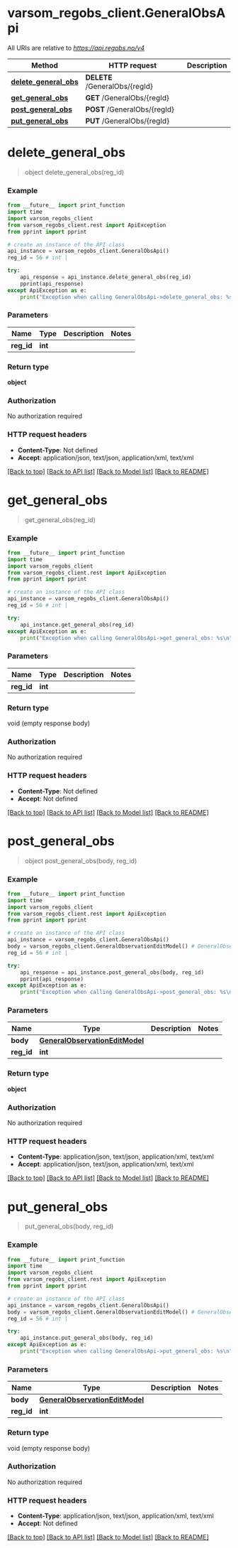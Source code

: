 # varsom_regobs_client.GeneralObsApi

All URIs are relative to *https://api.regobs.no/v4*

Method | HTTP request | Description
------------- | ------------- | -------------
[**delete_general_obs**](GeneralObsApi.md#delete_general_obs) | **DELETE** /GeneralObs/{regId} | 
[**get_general_obs**](GeneralObsApi.md#get_general_obs) | **GET** /GeneralObs/{regId} | 
[**post_general_obs**](GeneralObsApi.md#post_general_obs) | **POST** /GeneralObs/{regId} | 
[**put_general_obs**](GeneralObsApi.md#put_general_obs) | **PUT** /GeneralObs/{regId} | 

# **delete_general_obs**
> object delete_general_obs(reg_id)



### Example
```python
from __future__ import print_function
import time
import varsom_regobs_client
from varsom_regobs_client.rest import ApiException
from pprint import pprint

# create an instance of the API class
api_instance = varsom_regobs_client.GeneralObsApi()
reg_id = 56 # int | 

try:
    api_response = api_instance.delete_general_obs(reg_id)
    pprint(api_response)
except ApiException as e:
    print("Exception when calling GeneralObsApi->delete_general_obs: %s\n" % e)
```

### Parameters

Name | Type | Description  | Notes
------------- | ------------- | ------------- | -------------
 **reg_id** | **int**|  | 

### Return type

**object**

### Authorization

No authorization required

### HTTP request headers

 - **Content-Type**: Not defined
 - **Accept**: application/json, text/json, application/xml, text/xml

[[Back to top]](#) [[Back to API list]](../README.md#documentation-for-api-endpoints) [[Back to Model list]](../README.md#documentation-for-models) [[Back to README]](../README.md)

# **get_general_obs**
> get_general_obs(reg_id)



### Example
```python
from __future__ import print_function
import time
import varsom_regobs_client
from varsom_regobs_client.rest import ApiException
from pprint import pprint

# create an instance of the API class
api_instance = varsom_regobs_client.GeneralObsApi()
reg_id = 56 # int | 

try:
    api_instance.get_general_obs(reg_id)
except ApiException as e:
    print("Exception when calling GeneralObsApi->get_general_obs: %s\n" % e)
```

### Parameters

Name | Type | Description  | Notes
------------- | ------------- | ------------- | -------------
 **reg_id** | **int**|  | 

### Return type

void (empty response body)

### Authorization

No authorization required

### HTTP request headers

 - **Content-Type**: Not defined
 - **Accept**: Not defined

[[Back to top]](#) [[Back to API list]](../README.md#documentation-for-api-endpoints) [[Back to Model list]](../README.md#documentation-for-models) [[Back to README]](../README.md)

# **post_general_obs**
> object post_general_obs(body, reg_id)



### Example
```python
from __future__ import print_function
import time
import varsom_regobs_client
from varsom_regobs_client.rest import ApiException
from pprint import pprint

# create an instance of the API class
api_instance = varsom_regobs_client.GeneralObsApi()
body = varsom_regobs_client.GeneralObservationEditModel() # GeneralObservationEditModel | 
reg_id = 56 # int | 

try:
    api_response = api_instance.post_general_obs(body, reg_id)
    pprint(api_response)
except ApiException as e:
    print("Exception when calling GeneralObsApi->post_general_obs: %s\n" % e)
```

### Parameters

Name | Type | Description  | Notes
------------- | ------------- | ------------- | -------------
 **body** | [**GeneralObservationEditModel**](GeneralObservationEditModel.md)|  | 
 **reg_id** | **int**|  | 

### Return type

**object**

### Authorization

No authorization required

### HTTP request headers

 - **Content-Type**: application/json, text/json, application/xml, text/xml
 - **Accept**: application/json, text/json, application/xml, text/xml

[[Back to top]](#) [[Back to API list]](../README.md#documentation-for-api-endpoints) [[Back to Model list]](../README.md#documentation-for-models) [[Back to README]](../README.md)

# **put_general_obs**
> put_general_obs(body, reg_id)



### Example
```python
from __future__ import print_function
import time
import varsom_regobs_client
from varsom_regobs_client.rest import ApiException
from pprint import pprint

# create an instance of the API class
api_instance = varsom_regobs_client.GeneralObsApi()
body = varsom_regobs_client.GeneralObservationEditModel() # GeneralObservationEditModel | 
reg_id = 56 # int | 

try:
    api_instance.put_general_obs(body, reg_id)
except ApiException as e:
    print("Exception when calling GeneralObsApi->put_general_obs: %s\n" % e)
```

### Parameters

Name | Type | Description  | Notes
------------- | ------------- | ------------- | -------------
 **body** | [**GeneralObservationEditModel**](GeneralObservationEditModel.md)|  | 
 **reg_id** | **int**|  | 

### Return type

void (empty response body)

### Authorization

No authorization required

### HTTP request headers

 - **Content-Type**: application/json, text/json, application/xml, text/xml
 - **Accept**: Not defined

[[Back to top]](#) [[Back to API list]](../README.md#documentation-for-api-endpoints) [[Back to Model list]](../README.md#documentation-for-models) [[Back to README]](../README.md)

